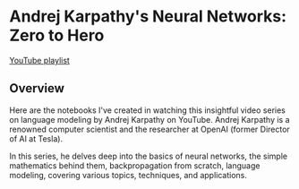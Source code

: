 # Andrej Karpathy's Neural Networks: Zero to Hero

[YouTube playlist](https://youtube.com/playlist?list=PLAqhIrjkxbuWI23v9cThsA9GvCAUhRvKZ&si=yVuDdmAWhhkEXjYN)

## Overview

Here are the notebooks I've created in watching this insightful video series on language modeling by Andrej Karpathy on YouTube. Andrej Karpathy is a renowned computer scientist and the researcher at OpenAI (former Director of AI at Tesla). 

In this series, he delves deep into the basics of neural networks, the simple mathematics behind them, backpropagation from scratch, language modeling, covering various topics, techniques, and applications.